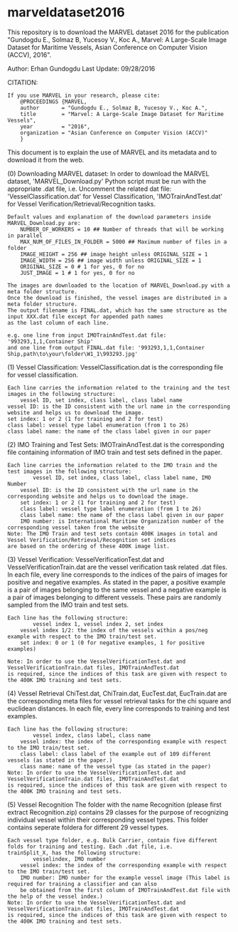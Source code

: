 # marveldataset2016
This repository is to download the MARVEL dataset 2016 for the publication "Gundogdu E., Solmaz B, Yucesoy V., Koc A., Marvel: A Large-Scale Image Dataset for Maritime Vessels, Asian Conference on Computer Vision (ACCV), 2016".

 Author: Erhan Gundogdu
 Last Update: 09/28/2016

 CITATION:
 
 	If you use MARVEL in your research, please cite:
		@PROCEEDINGS {MARVEL,
    	author       = "Gundogdu E., Solmaz B, Yucesoy V., Koc A.",
    	title        = "Marvel: A Large-Scale Image Dataset for Maritime Vessels",
    	year         = "2016",
    	organization = "Asian Conference on Computer Vision (ACCV)"
		}
 
 This document is to explain the use of MARVEL and its metadata and to download it from the web.
 
 (0) Downloading MARVEL dataset:
	In order to download the MARVEL dataset, 'MARVEL_Download.py' Python script must be run with the appropriate
	.dat file, i.e. Uncomment the related dat file: 'VesselClassification.dat' for Vessel Classification,
	'IMOTrainAndTest.dat' for Vessel Verification/Retrieval/Recognition tasks.
	
	Default values and explanation of the download parameters inside MARVEL_Download.py are:
		NUMBER_OF_WORKERS = 10 ## Number of threads that will be working in parallel
		MAX_NUM_OF_FILES_IN_FOLDER = 5000 ## Maximum number of files in a folder
		IMAGE_HEIGHT = 256 ## image height unless ORIGINAL_SIZE = 1
		IMAGE_WIDTH = 256 ## image width unless ORIGINAL_SIZE = 1
		ORIGINAL_SIZE = 0 # 1 for yes, 0 for no
		JUST_IMAGE = 1 # 1 for yes, 0 for no
	
	The images are downloaded to the location of MARVEL_Download.py with a meta folder structure.
	Once the download is finished, the vessel images are distributed in a meta folder structure.
	The output filename is FINAL.dat, which has the same structure as the input XXX.dat file except for appended path names
	as the last column of each line.
	
	e.g. one line from input IMOTrainAndTest.dat file: '993293,1,1,Container Ship'
	and one line from output FINAL.dat file: '993293,1,1,Container Ship,path\to\your\folder\W1_1\993293.jpg'
	
	
 (1) Vessel Classification:
	VesselClassification.dat is the corresponding file for vessel classification.
	
	Each line carries the information related to the training and the test images in the following structure:
		vessel ID, set index, class label, class label name
	vessel ID: is the ID consistent with the url name in the corresponding website and helps us to download the image.
	set index: 1 or 2 (1 for training and 2 for test)
	class label: vessel type label enumeration (from 1 to 26)
	class label name: the name of the class label given in our paper
	
	
 (2) IMO Training and Test Sets:
	IMOTrainAndTest.dat is the corresponding file containing information of IMO train and test sets defined in the paper.
	
	Each line carries the information related to the IMO train and the test images in the following structure:
			vessel ID, set index, class label, class label name, IMO Number
		vessel ID: is the ID consistent with the url name in the corresponding website and helps us to download the image.
		set index: 1 or 2 (1 for training and 2 for test)
		class label: vessel type label enumeration (from 1 to 26)
		class label name: the name of the class label given in our paper
		IMO number: is International Maritime Organization number of the corresponding vessel taken from the website
	Note: The IMO Train and test sets contain 400K images in total and Vessel Verification/Retrieval/Recognition set indices
	are based on the ordering of these 400K image list.
		
 (3) Vessel Verification:
	VesselVerificationTest.dat and VesselVerificationTrain.dat are the vessel verification task related .dat files.
	In each file, every line corresponds to the indices of the pairs of images for positive and negative examples.
	As stated in the paper, a positive example is a pair of images belonging to the same vessel
	and a negative example is a pair of images belonging to different vessels. These pairs are randomly sampled from
	the IMO train and test sets.
	
	Each line has the following structure:
			vessel index 1, vessel index 2, set index
		vessel index 1/2: the index of the vessels within a pos/neg example with respect to the IMO train/test set.
		set index: 0 or 1 (0 for negative examples, 1 for positive examples)
	
	Note: In order to use the VesselVerificationTest.dat and VesselVerificationTrain.dat files, IMOTrainAndTest.dat 
	is required, since the indices of this task are given with respect to the 400K IMO training and test sets.
 (4) Vessel Retrieval
	ChiTest.dat, ChiTrain.dat, EucTest.dat, EucTrain.dat are the corresponding meta files for vessel retrieval tasks for
	the chi square and euclidean distances.
	In each file, every line corresponds to training and test examples.
	
	Each line has the following structure:
			vessel index, class label, class name
		vessel index: the index of the corresponding example with respect to the IMO train/test set.
		class label: class label of the example out of 109 different vessels (as stated in the paper.)
		class name: name of the vessel type (as stated in the paper)
	Note: In order to use the VesselVerificationTest.dat and VesselVerificationTrain.dat files, IMOTrainAndTest.dat 
	is required, since the indices of this task are given with respect to the 400K IMO training and test sets.

 (5) Vessel Recognition
	The folder with the name Recognition (please first extract Recognition.zip) contains 29 classes for the purpose of recognizing individual vessel within their
	corresponding vessel types. This folder contains seperate foldera for different 29 vessel types.
	
	Each vessel type folder, e.g. Bulk Carrier, contain five different folds for training and testing. Each .dat file, i.e.
	trainSplit_X, has the following structure:
			vesselindex, IMO number
		vessel index: the index of the corresponding example with respect to the IMO train/test set.
		IMO number: IMO number for the example vessel image (This label is required for training a classifier and can also 
		be obtained from the first column of IMOTrainAndTest.dat file with the help of the vessel index.)
	Note: In order to use the VesselVerificationTest.dat and VesselVerificationTrain.dat files, IMOTrainAndTest.dat 
	is required, since the indices of this task are given with respect to the 400K IMO training and test sets.
